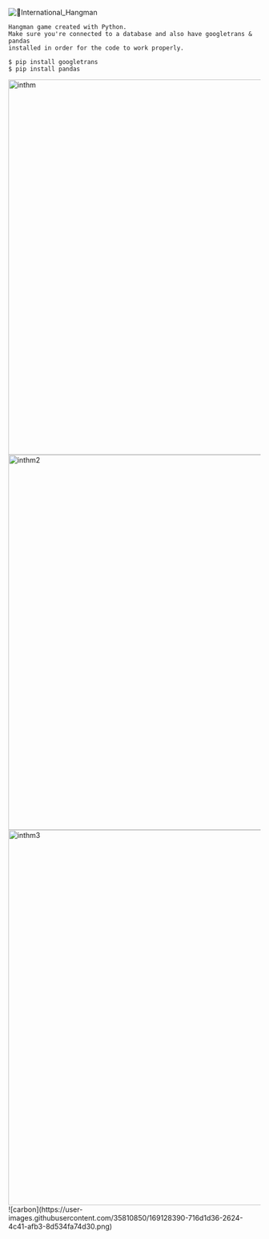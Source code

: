 ![👾International_Hangman](https://user-images.githubusercontent.com/35810850/169127749-878d8394-7082-4642-9529-0b1dc428cc25.png)
```
Hangman game created with Python.
Make sure you're connected to a database and also have googletrans & pandas 
installed in order for the code to work properly.
```

```
$ pip install googletrans
$ pip install pandas
```
<img width="750" alt="inthm" src="https://user-images.githubusercontent.com/35810850/169142331-53761693-45ed-4981-b214-c50fc6dabb62.png">
<img width="750" alt="inthm2" src="https://user-images.githubusercontent.com/35810850/169142334-56415c1f-d2f9-4228-8d95-a16b74e14a8a.png">
<img width="750" alt="inthm3" src="https://user-images.githubusercontent.com/35810850/169142337-154dc502-3173-4883-95f5-807020c8db79.png">
![carbon](https://user-images.githubusercontent.com/35810850/169128390-716d1d36-2624-4c41-afb3-8d534fa74d30.png)
